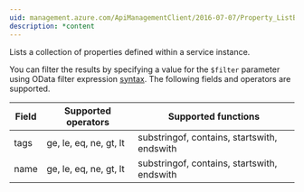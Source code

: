 ```yaml
---
uid: management.azure.com/ApiManagementClient/2016-07-07/Property_ListByService
description: *content
---
```

Lists a collection of properties defined within a service instance.

You can filter the results by specifying a value for the `$filter` parameter using OData filter expression [syntax](http://docs.oasis-open.org/odata/odata/v4.0/os/part2-url-conventions/odata-v4.0-os-part2-url-conventions.html#_Toc372793792). The following fields and operators are supported.

| Field | Supported operators    | Supported functions|
|-------|------------------------|---------------------------------------------|
| tags  | ge, le, eq, ne, gt, lt | substringof, contains, startswith, endswith |
| name  | ge, le, eq, ne, gt, lt | substringof, contains, startswith, endswith |
